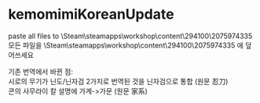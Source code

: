 # kemomimiKoreanUpdate
paste all files to \Steam\steamapps\workshop\content\294100\2075974335  
모든 파일을 \Steam\steamapps\workshop\content\294100\2075974335 에 덮어쓰세요  
  
기존 번역에서 바뀐 점:  
    시로의 무기가 닌도/닌자검 2가지로 번역된 것을 닌자검으로 통합 (원문 忍刀)  
    콘의 사무라이 칼 설명에 가계->가문 (원문 家系)

